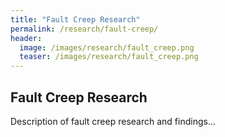 ```yaml
---
title: "Fault Creep Research"
permalink: /research/fault-creep/
header:
  image: /images/research/fault_creep.png
  teaser: /images/research/fault_creep.png
---
```


## Fault Creep Research

Description of fault creep research and findings...
